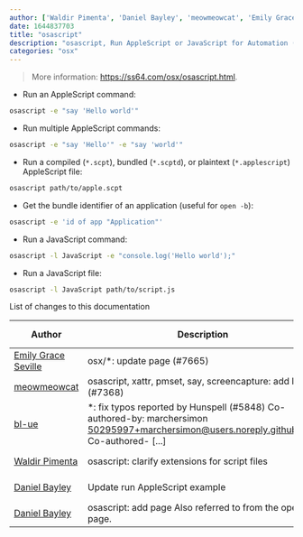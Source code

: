 ```yaml
---
author: ['Waldir Pimenta', 'Daniel Bayley', 'meowmeowcat', 'Emily Grace Seville', 'bl-ue']
date: 1644837703
title: "osascript"
description: "osascript, Run AppleScript or JavaScript for Automation (JXA) from the command-line."
categories: "osx"
---
```

> More information: <https://ss64.com/osx/osascript.html>.

- Run an AppleScript command:

```bash
osascript -e "say 'Hello world'"
```

- Run multiple AppleScript commands:

```bash
osascript -e "say 'Hello'" -e "say 'world'"
```

- Run a compiled (`*.scpt`), bundled (`*.scptd`), or plaintext (`*.applescript`) AppleScript file:

```bash
osascript path/to/apple.scpt
```

- Get the bundle identifier of an application (useful for `open -b`):

```bash
osascript -e 'id of app "Application"'
```

- Run a JavaScript command:

```bash
osascript -l JavaScript -e "console.log('Hello world');"
```

- Run a JavaScript file:

```bash
osascript -l JavaScript path/to/script.js
```
List of changes to this documentation


Author | Description | ISO 8601 Date | GitHub link
------|-----|-----|-----
[Emily Grace Seville](mailto:emilyseville7cf@gmail.com) | osx/*: update page (#7665) | 2022-02-14T12:21:43 | [692469016e62](https://github.com/tldr-pages/tldr/commit/692469016e62d4410ec92a8f29272e447046a0d2)
[meowmeowcat](mailto:meowmeowcat1211@gmail.com) | osascript, xattr, pmset, say, screencapture: add link (#7368) | 2021-11-02T14:02:04 | [b85bc433fb19](https://github.com/tldr-pages/tldr/commit/b85bc433fb1916e6fd9b053f9db24284d11fc4e6)
[bl-ue](mailto:54780737+bl-ue@users.noreply.github.com) | *: fix typos reported by Hunspell (#5848) Co-authored-by: marchersimon <50295997+marchersimon@users.noreply.github.com> Co-authored- [...] | 2021-05-20T22:13:41 | [8ebd171d6f00](https://github.com/tldr-pages/tldr/commit/8ebd171d6f001698709fefc02b1fd5cc9f3a99c4)
[Waldir Pimenta](mailto:waldyrious@gmail.com) | osascript: clarify extensions for script files | 2017-09-06T05:36:10 | [b924e34501b7](https://github.com/tldr-pages/tldr/commit/b924e34501b725c0ec6ef5d14e6a36c42003b04a)
[Daniel Bayley](mailto:daniel.bayley@me.com) | Update run AppleScript example | 2017-08-12T18:34:54 | [ba2530f42534](https://github.com/tldr-pages/tldr/commit/ba2530f42534f3b164662cdec12c3a76bf7c2166)
[Daniel Bayley](mailto:daniel.bayley@me.com) | osascript: add page Also referred to from the open page. | 2017-08-05T20:26:44 | [bc2549212113](https://github.com/tldr-pages/tldr/commit/bc2549212113219833d88ce74ade7e2eb5f9e309)

